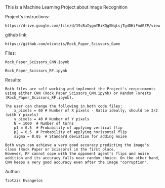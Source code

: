 This is a Machine Learning Project about Image Recognition

Project's instructions: 

    https://drive.google.com/file/d/19sBaIygmYRiXQgSNqLsjTgdDHiFnAEZP/view

github link: 

    https://github.com/etzotzis/Rock_Paper_Scissors_Game

Files:

    Rock_Paper_Scissors_CNN.ipynb
    
    Rock_Paper_Scissors_RF.ipynb

Results:

    Both files are self working and implement the Project's requirements using either CNN (Rock_Paper_Scissors_CNN.ipynb) or Random Forests (Rock_Paper_Scissors_RF.ipynb).
    
    The user can change the following in both code files:
        x_pixels = 60 # Number of X pixels - Ratio ideally, should be 3/2 (with Y pixels)
        y_pixels = 40 # Number of Y pixels
        N = 1000  # Number of turns
        p1 = 0.5  # Probability of applying vertical flip
        p2 = 0.5  # Probability of applying horizontal flip
        sigma = 0.05  # Standard deviation for adding noise

    Both ways can achieve a very good accuracy predicting the image's class (Rock Paper or Scissors) in the first place. 
    However, RF cannot cope with the opponent agent's flips and noise addition and its accuracy falls near random choice. On the other hand, CNN keeps a very good accuracy even after the image "corruption".

    
Author:

    Tzotzis Evangelos

